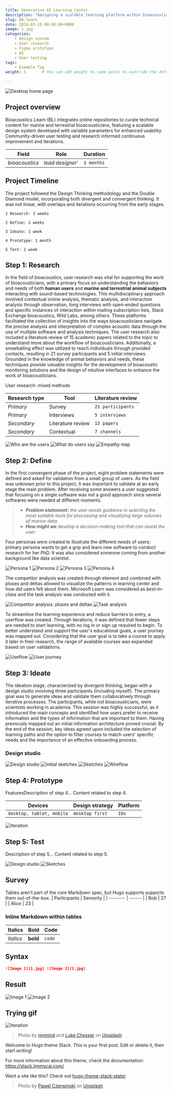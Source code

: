 ```yaml
---
title: Generative AI Learning Center 
description: "Designing a scalable learning platform within bioacoustics using generative AI."
slug: BA-learn
date: 2024-03-15 00:00:00+0000
image: 1.jpg
categories:
    - Design system
    - User research
    - Figma prototype
    - AI
    - User testing
tags:
    - Example Tag
weight: 1       # You can add weight to some posts to override the default sorting (date descending)

---
```

![Desktop home page](DBA.jpg)

## Project overview

Bioacoustics Learn (BL) integrates online repositories to curate technical content for marine and terrestrial bioacousticians, featuring a scalable design system developed with variable parameters for enhanced usability. Community-driven user testing and research informed continuous improvement and iterations.

| Field   | Role     | Duration   |
| --------  | -------- | ------ |
| *bioacoustics* | *lead designer*` | `3 months` |

## Project Timeline

The project followed the Design Thinking methodology and the Double Diamond model, incorporating both divergent and convergent thinking. It was not linear, with overlaps and iterations occurring from the early stages.

`1 Research: 3 weeks`

`2 Define: 2 weeks`

`3 Ideate: 1 week`

`4 Prototype: 1 month`

`5 Test: 1 week`  

## Step 1: Research

In the field of bioacoustics, user research was vital for supporting the work of bioacousticians, with a primary focus on understanding the behaviors and needs of both **human users** and **marine and terrestrial animal subjects** interacting with sound-based technologies. This multidisciplinary approach involved contextual online analysis, thematic analysis, and interaction analysis through observation, long interviews with open-ended questions and specific instances of interaction within mailing subscription lists, Stack Exchange bioacoustics, Wild Labs, among others. These platforms facilitated the collection of insights into the ways bioacousticians navigate the precise analysis and interpretation of complex acoustic data through the use of multiple software and analysis techniques. The user research also included a literature review of 15 academic papers related to the topic to understand more about the workflow of bioacousticians. Additionally, a snowballing effect was utilized to reach individuals through provided contacts, resulting in 21 survey participants and 5 initial interviews. Grounded in the knowledge of animal behaviors and needs, these techniques provide valuable insights for the development of bioacoustic monitoring solutions and the design of intuitive interfaces to enhance the work of bioacousticians.

User research: mixed methods

| Research type  | Tool     | Literature review   |
| --------  | -------- | ------ |
| *Primary* | Survey | `21 participants` |
| *Primary* | Interviews | `5 interviews` |
| *Secondary* | Literature review | `15 papers` |
| *Secondary* | Contextual | `7 channels` |

![Who are the users](UR1.jpg) ![What do users say](UR5.jpg) ![Empathy map](EM.png)

## Step 2: Define

In the first convergent phase of the project, eight problem statements were defined and asked for validation from a small group of users. As the field was unknown prior to this project, it was important to validate at an early stage the main problem. After receiving some answers a user suggested that focusing on a single software was not a good approach since several softwares were needed at different moments.

> - ***Problem statement:** the user needs guidance in selecting the most suitable tools for processing and visualizing large volumes of marine data.*
> - ***How might we** develop a decision-making tool that can assist the user.*

Four personas were created to illustrate the different needs of users: primary persona wants to get a grip and learn new software to conduct research for her PhD. It was also considered someone coming from another background like data scientist.

![Persona 1](P1.jpg) ![Persona 2](P2.jpg) ![Persona 3](P3.jpg) ![Persona 4](P4.jpg)

The competitor analysis was created through element and combined with pluses and deltas allowed to visualize the patterns in learning center and how did users felt about them. Microsoft Learn was considered as *best-in-class* and the task analysis was conducted with it.

![Competitor analysis: pluses and deltas](CA1.jpg) ![Task analysis](CA2.jpg)

To streamline the learning experience and reduce barriers to entry, a userflow was created. Through iterations, it was defined that fewer steps are needed to start learning, with no log in or sign up required to begin. To better understand and support the user's educational goals, a user journey was mapped out. Considering that the user goal is to take a course to apply it later in their research, the range of available courses was expanded based on user validations.

![Useflow](UF.jpg) ![User journey](UJ.jpg)

## Step 3: Ideate

The ideation stage, characterized by divergent thinking, began with a design studio involving three participants (including myself). The primary goal was to generate ideas and validate them collaboratively through iterative processes. The participants, while not bioacousticians, were scientists working in academia. This session was highly successful, as it introduced the main concepts and identified how users prefer to receive information and the types of information that are important to them. Having previously mapped out an initial information architecture proved crucial. By the end of the session, key ideas agreed upon included the selection of learning paths and the option to filter courses to match users' specific needs and the importance of an effective onboarding process.

### Design studio

![Design studio](DS.jpg) ![Initial sketches](DS3.png) ![Sketches](DS2.jpg)  ![Wireflow](WF.jpg)

## Step 4: Prototype

FeaturesDescription of step 4...
Content related to step 4.

| Devices   | Design strategy     | Platform   |
| --------  | -------- | ------ |
| `desktop, tablet, mobile` | `desktop first` | `IOs` | 

![Iteration](IT.gif)

## Step 5: Test

Description of step 5...
Content related to step 5.

![Design studio](DS.jpg) ![Sketches](DS2.jpg)

## Survey

Tables aren't part of the core Markdown spec, but Hugo supports supports them out-of-the-box.
| Participants | Seniority |
| -------- | ------ |
| Bob | 27 |
| Alice | 23 |

### Inline Markdown within tables

| Italics   | Bold     | Code   |
| --------  | -------- | ------ |
| *italics* | **bold** | `code` |

## Syntax

```markdown
![Image 1](1.jpg) ![Image 2](2.jpg)
```

## Result

![Image 1](1.jpg) ![Image 2](2.jpg)

## Trying gif

![Iteration](IT.gif)

> Photo by [mymind](https://unsplash.com/@mymind) and [Luke Chesser](https://unsplash.com/@lukechesser) on [Unsplash](https://unsplash.com/)

Welcome to Hugo theme Stack. This is your first post. Edit or delete it, then start writing!

For more information about this theme, check the documentation: <https://stack.jimmycai.com/>

Want a site like this? Check out [hugo-theme-stack-stater](https://github.com/CaiJimmy/hugo-theme-stack-starter)

> Photo by [Pawel Czerwinski](https://unsplash.com/@pawel_czerwinski) on [Unsplash](https://unsplash.com/)
